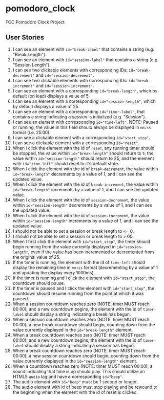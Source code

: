 # pomodoro_clock
FCC Pomodoro Clock Project

## User Stories
1. I can see an element with `id="break-label"` that contains a string (e.g. "Break Length").
2. I can see an element with `id="session-label"` that contains a string (e.g. "Session Length").
3. I can see two clickable elements with corresponding IDs: `id="break-decrement"` and `id="session-decrement"`.
4. I can see two clickable elements with corresponding IDs: `id="break-increment"` and `id="session-increment"`.
5. I can see an element with a corresponding `id="break-length"`, which by default (on load) displays a value of 5.
6. I can see an element with a corresponding `id="session-length"`, which by default displays a value of 25.
7. I can see an element with a corresponding `id="timer-label"`, that contains a string indicating a session is initialized (e.g. "Session").
8. I can see an element with corresponding `id="time-left"`. NOTE: Paused or running, the value in this field should always be displayed in `mm:ss` format (i.e. 25:00).
9. I can see a clickable element with a corresponding `id="start_stop"`.
10. I can see a clickable element with a corresponding `id="reset"`.
11. When I click the element with the id of `reset`, any running timer should be stopped, the value within `id="break-length"` should return to `5`, the value within `id="session-length"` should return to 25, and the element with `id="time-left"` should reset to it's default state.
12. When I click the element with the id of `break-decrement`, the value within `id="break-length"` decrements by a value of 1, and I can see the updated value.
13. When I click the element with the id of `break-increment`, the value within `id="break-length"` increments by a value of 1, and I can see the updated value.
14. When I click the element with the id of `session-decrement`, the value within `id="session-length"` decrements by a value of 1, and I can see the updated value.
15. When I click the element with the id of `session-increment`, the value within `id="session-length"` increments by a value of 1, and I can see the updated value.
16. I should not be able to set a session or break length to <= 0.
17. I should not be able to set a session or break length to > 60.
18. When I first click the element with `id="start_stop"`, the timer should begin running from the value currently displayed in `id="session-length"`, even if the value has been incremented or decremented from the original value of 25.
19. If the timer is running, the element with the id of `time-left` should display the remaining time in `mm:ss` format (decrementing by a value of 1 and updating the display every 1000ms).
20. If the timer is running and I click the element with `id="start_stop"`, the countdown should pause.
21. If the timer is paused and I click the element with `id="start_stop"`, the countdown should resume running from the point at which it was paused.
22. When a session countdown reaches zero (NOTE: timer MUST reach 00:00), and a new countdown begins, the element with the id of `timer-label` should display a string indicating a break has begun.
23. When a session countdown reaches zero (NOTE: timer MUST reach 00:00), a new break countdown should begin, counting down from the value currently displayed in the `id="break-length"` element.
24. When a break countdown reaches zero (NOTE: timer MUST reach 00:00), and a new countdown begins, the element with the id of `timer-label` should display a string indicating a session has begun.
25. When a break countdown reaches zero (NOTE: timer MUST reach 00:00), a new session countdown should begin, counting down from the value currently displayed in the `id="session-length"` element.
26. When a countdown reaches zero (NOTE: timer MUST reach 00:00), a sound indicating that time is up should play. This should utilize an HTML5 `audio` tag and have a corresponding `id="beep"`.
27. The audio element with `id="beep"` must be 1 second or longer.
28. The audio element with id of beep must stop playing and be rewound to the beginning when the element with the id of reset is clicked.